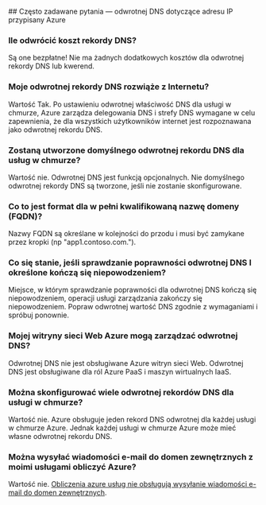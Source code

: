 <BR> 
## <a name="faq---reverse-dns-for-your-azure-assigned-ip-address"></a>Często zadawane pytania — odwrotnej DNS dotyczące adresu IP przypisany Azure

### <a name="how-much-do-reverse-dns-records-cost"></a>Ile odwrócić koszt rekordy DNS?
Są one bezpłatne!  Nie ma żadnych dodatkowych kosztów dla odwrotnej rekordy DNS lub kwerend.

### <a name="will-my-reverse-dns-records-resolve-from-the-internet"></a>Moje odwrotnej rekordy DNS rozwiąże z Internetu?
Wartość Tak. Po ustawieniu odwrotnej właściwość DNS dla usługi w chmurze, Azure zarządza delegowania DNS i strefy DNS wymagane w celu zapewnienia, że dla wszystkich użytkowników internet jest rozpoznawana jako odwrotnej rekordu DNS.

### <a name="will-a-default-reverse-dns-record-be-created-for-my-cloud-services"></a>Zostaną utworzone domyślnego odwrotnej rekordu DNS dla usług w chmurze?
Wartość nie. Odwrotnej DNS jest funkcją opcjonalnych. Nie domyślnego odwrotnej rekordy DNS są tworzone, jeśli nie zostanie skonfigurowane.

### <a name="what-is-the-format-for-the-fully-qualified-domain-name-fqdn"></a>Co to jest format dla w pełni kwalifikowaną nazwę domeny (FQDN)?
Nazwy FQDN są określane w kolejności do przodu i musi być zamykane przez kropki (np "app1.contoso.com.").

### <a name="what-happens-if-the-validation-checks-for-the-reverse-dns-ive-specified-fail"></a>Co się stanie, jeśli sprawdzanie poprawności odwrotnej DNS I określone kończą się niepowodzeniem?
Miejsce, w którym sprawdzanie poprawności dla odwrotnej DNS kończą się niepowodzeniem, operacji usługi zarządzania zakończy się niepowodzeniem. Popraw odwrotnej wartość DNS zgodnie z wymaganiami i spróbuj ponownie.

### <a name="can-i-manage-reverse-dns-for-my-azure-website"></a>Mojej witryny sieci Web Azure mogą zarządzać odwrotnej DNS?
Odwrotnej DNS nie jest obsługiwane Azure witryn sieci Web. Odwrotnej DNS jest obsługiwane dla ról Azure PaaS i maszyn wirtualnych IaaS.

### <a name="can-i-configure-multiple-reverse-dns-records-for-my-cloud-service"></a>Można skonfigurować wiele odwrotnej rekordów DNS dla usługi w chmurze?
Wartość nie. Azure obsługuje jeden rekord DNS odwrotnej dla każdej usługi w chmurze Azure. Jednak każdej usługi w chmurze Azure może mieć własne odwrotnej rekordu DNS.

### <a name="can-i-send-emails-to-external-domains-from-my-azure-compute-services"></a>Można wysyłać wiadomości e-mail do domen zewnętrznych z moimi usługami obliczyć Azure?
Wartość nie. [Obliczenia azure usług nie obsługują wysyłanie wiadomości e-mail do domen zewnętrznych](https://blogs.msdn.microsoft.com/mast/2016/04/04/sending-e-mail-from-azure-compute-resource-to-external-domains/).
